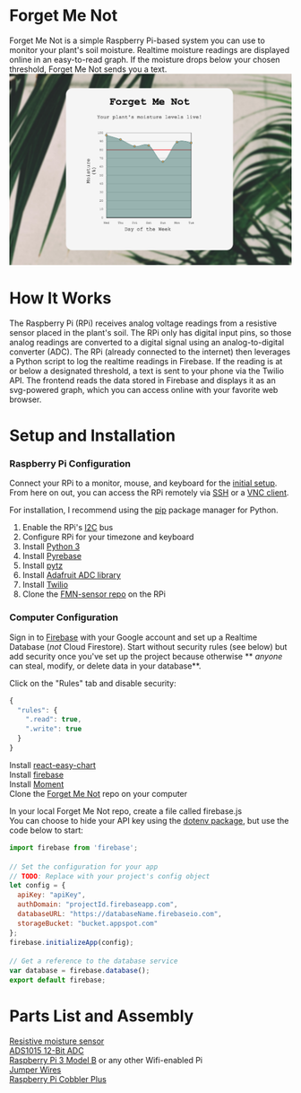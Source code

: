 # Forget Me Not
Forget Me Not is a simple Raspberry Pi-based system you can use to monitor your plant's soil moisture. Realtime moisture readings are displayed online in an easy-to-read graph. If the moisture drops below your chosen threshold, Forget Me Not sends you a text.  
![screenshot](https://github.com/mgraonic/Forget-Me-Not/blob/master/screenshot.png)

# How It Works

The Raspberry Pi (RPi) receives analog voltage readings from a resistive sensor placed in the plant's soil. The RPi only has digital input pins, so those analog readings are converted to a digital signal using an analog-to-digital converter (ADC). The RPi (already connected to the internet) then leverages a Python script to log the realtime readings in Firebase. If the reading is at or below a designated threshold, a text is sent to your phone via the Twilio API. The frontend reads the data stored in Firebase and displays it as an svg-powered graph, which you can access online with your favorite web browser.


# Setup and Installation

### Raspberry Pi Configuration

Connect your RPi to a monitor, mouse, and keyboard for the [initial setup](https://www.raspberrypi.org/help/noobs-setup/2/). From here on out, you can access the RPi remotely via [SSH](https://www.raspberrypi.org/documentation/remote-access/ssh/README.md) or a [VNC client](https://www.raspberrypi.org/documentation/remote-access/vnc/).

For installation, I recommend using the [pip](https://pip.pypa.io/en/latest/) package manager for Python.
1. Enable the RPi's [I2C](https://learn.sparkfun.com/tutorials/i2c) bus  
2. Configure RPi for your timezone and keyboard
3. Install [Python 3](https://www.raspberrypi.org/documentation/linux/software/python.md)
4. Install [Pyrebase](https://github.com/thisbejim/Pyrebase)  
5. Install [pytz](http://pytz.sourceforge.net/)
6. Install [Adafruit ADC library](https://github.com/adafruit/Adafruit_Python_ADS1X15)
7. Install [Twilio](https://www.twilio.com/docs/libraries/python)
8. Clone the [FMN-sensor repo](https://github.com/mgraonic/FMN-Sensor) on the RPi

### Computer Configuration

Sign in to [Firebase](https://firebase.google.com/) with your Google account and set up a Realtime Database (*not* Cloud Firestore). Start without security rules (see below) but add security once you've set up the project because otherwise ** *anyone* can steal, modify, or delete data in your database**.

Click on the "Rules" tab and disable security:
```js
{
  "rules": {
    ".read": true,
    ".write": true
  }
}
```  

Install [react-easy-chart](https://www.npmjs.com/package/react-easy-chart)  
Install [firebase](https://www.npmjs.com/package/firebase)  
Install [Moment](https://momentjs.com/docs/)  
Clone the [Forget Me Not](https://github.com/mgraonic/Forget-Me-Not) repo on your computer

In your local Forget Me Not repo, create a file called firebase.js  
You can choose to hide your API key using the [dotenv package](https://medium.com/@thejasonfile/using-dotenv-package-to-create-environment-variables-33da4ac4ea8f), but use the code below to start:

```js
import firebase from 'firebase';

// Set the configuration for your app
// TODO: Replace with your project's config object
let config = {
  apiKey: "apiKey",
  authDomain: "projectId.firebaseapp.com",
  databaseURL: "https://databaseName.firebaseio.com",
  storageBucket: "bucket.appspot.com"
};
firebase.initializeApp(config);

// Get a reference to the database service
var database = firebase.database();
export default firebase;
```



# Parts List and Assembly

[Resistive moisture sensor](https://www.sparkfun.com/products/13637)  
[ADS1015 12-Bit ADC](https://www.adafruit.com/product/1083)  
[Raspberry Pi 3 Model B](https://www.adafruit.com/product/3055) or any other Wifi-enabled Pi  
[Jumper Wires](http://a.co/8uqPOi3)  
[Raspberry Pi Cobbler Plus](https://www.adafruit.com/product/2029)  
